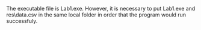 The executable file is Lab1.exe. However, it is necessary to put Lab1.exe and res\data.csv in the same local folder in order that the program would run successfuly.
